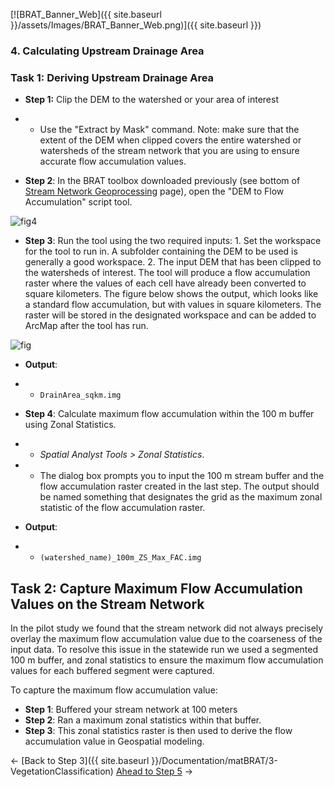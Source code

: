 [![BRAT_Banner_Web]({{ site.baseurl }}/assets/Images/BRAT_Banner_Web.png)]({{ site.baseurl }})



### 4. Calculating Upstream Drainage Area

### Task 1: Deriving Upstream Drainage Area

- **Step 1:** Clip the DEM to the watershed or your area of interest 

- - Use the "Extract by Mask" command.  Note: make sure that the extent of the DEM when clipped covers the entire watershed or watersheds of the stream network that you are using to ensure accurate flow accumulation values.   


- **Step 2**: In the BRAT toolbox downloaded previously (see bottom of [Stream Network Geoprocessing](http://brat.joewheaton.org/home/documentation/manual-implementation/beaver-dam-capacity-model/2-perennial-water-sources) page), open the "DEM to Flow Accumulation" script tool.  


![fig4](C:\Users\A00805535\Documents\GitHub\pyBRAT\docs\assets\Images\fig4.PNG)

- **Step 3**: Run the tool using the two required inputs: 1. Set the workspace for the tool to run in.  A subfolder containing the DEM to be used is generally a good workspace.  2. The input DEM that has been clipped to the watersheds of interest.  The tool will produce a flow accumulation raster where the values of each cell have already been converted to square kilometers. The figure below shows the output, which looks like a standard flow accumulation, but with values in square kilometers.  The raster will be stored in the designated workspace and can be added to ArcMap after the tool has run.

![fig](C:\Users\A00805535\Documents\GitHub\pyBRAT\docs\assets\Images\fig.PNG)



- **Output**: 

- - `DrainArea_sqkm.img `


- **Step 4**: Calculate maximum flow accumulation within the 100 m buffer using Zonal Statistics. 

- - *Spatial Analyst Tools > Zonal Statistics*. 


- - The dialog box prompts you to input the 100 m stream buffer and the flow accumulation raster created in the last step. The output should be named something that designates the grid as the maximum zonal statistic of the flow accumulation raster. 

- **Output**: 

- - `(watershed_name)_100m_ZS_Max_FAC.img `

## Task 2: Capture Maximum Flow Accumulation Values on the Stream Network

In the pilot study we found that the stream network did not always precisely overlay the maximum flow accumulation value due to the coarseness of the input data.  To resolve this issue in the statewide run we used a segmented 100 m buffer, and zonal statistics to ensure the maximum flow accumulation values for each buffered segment were captured. 

To capture the maximum flow accumulation value:

* **Step 1**: Buffered your stream network at 100 meters 
* **Step 2**: Ran a maximum zonal statistics within that buffer.  
* **Step 3**: This zonal statistics raster is then used to derive the flow accumulation value in Geospatial modeling. 

<- [Back to Step 3]({{ site.baseurl }}/Documentation/matBRAT/3-VegetationClassification)        [Ahead to Step 5](http://brat.joewheaton.org/home/documentation/manual-implementation/beaver-dam-capacity-model/potential-conflict) ->